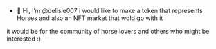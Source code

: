 - 👋 Hi, I’m @delisle007 i would like to make a token that represents Horses and also an NFT market that wold go with it 

it would be for the community of horse lovers and others who might be interested :)


<!---
delisle007/delisle007 is a ✨ special ✨ repository because its `README.md` (this file) appears on your GitHub profile.
You can click the Preview link to take a look at your changes.
--->
